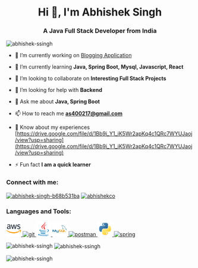 <h1 align="center">Hi 👋, I'm Abhishek Singh</h1>
<h3 align="center">A Java Full Stack Developer from India</h3>

<p align="left"> <img src="https://komarev.com/ghpvc/?username=abhishek-ssingh&label=Profile%20views&color=0e75b6&style=flat" alt="abhishek-ssingh" /> </p>



- 🔭 I’m currently working on [Blogging Application](https://github.com/abhishek-ssingh/blog_app_apis)

- 🌱 I’m currently learning **Java, Spring Boot, Mysql, Javascript, React**

- 👯 I’m looking to collaborate on **Interesting Full Stack Projects**

- 🤝 I’m looking for help with **Backend**

- 💬 Ask me about **Java, Spring Boot**

- 📫 How to reach me **as400217@gmail.com**

- 📄 Know about my experiences [https://drive.google.com/file/d/1Bb9i_Y1_iK5Wr2apKq4c1QRc7WYUJaoj/view?usp=sharing](https://drive.google.com/file/d/1Bb9i_Y1_iK5Wr2apKq4c1QRc7WYUJaoj/view?usp=sharing)

- ⚡ Fun fact **I am a quick learner**

<h3 align="left">Connect with me:</h3>
<p align="left">
<a href="https://linkedin.com/in/abhishek-singh-b68b531ba" target="blank"><img align="center" src="https://raw.githubusercontent.com/rahuldkjain/github-profile-readme-generator/master/src/images/icons/Social/linked-in-alt.svg" alt="abhishek-singh-b68b531ba" height="30" width="40" /></a>
<a href="https://www.leetcode.com/abhishekco" target="blank"><img align="center" src="https://raw.githubusercontent.com/rahuldkjain/github-profile-readme-generator/master/src/images/icons/Social/leet-code.svg" alt="abhishekco" height="30" width="40" /></a>
</p>

<h3 align="left">Languages and Tools:</h3>
<p align="left"> <a href="https://aws.amazon.com" target="_blank" rel="noreferrer"> <img src="https://raw.githubusercontent.com/devicons/devicon/master/icons/amazonwebservices/amazonwebservices-original-wordmark.svg" alt="aws" width="40" height="40"/> </a> <a href="https://git-scm.com/" target="_blank" rel="noreferrer"> <img src="https://www.vectorlogo.zone/logos/git-scm/git-scm-icon.svg" alt="git" width="40" height="40"/> </a> <a href="https://www.java.com" target="_blank" rel="noreferrer"> <img src="https://raw.githubusercontent.com/devicons/devicon/master/icons/java/java-original.svg" alt="java" width="40" height="40"/> </a> <a href="https://www.mysql.com/" target="_blank" rel="noreferrer"> <img src="https://raw.githubusercontent.com/devicons/devicon/master/icons/mysql/mysql-original-wordmark.svg" alt="mysql" width="40" height="40"/> </a> <a href="https://postman.com" target="_blank" rel="noreferrer"> <img src="https://www.vectorlogo.zone/logos/getpostman/getpostman-icon.svg" alt="postman" width="40" height="40"/> </a> <a href="https://www.python.org" target="_blank" rel="noreferrer"> <img src="https://raw.githubusercontent.com/devicons/devicon/master/icons/python/python-original.svg" alt="python" width="40" height="40"/> </a> <a href="https://spring.io/" target="_blank" rel="noreferrer"> <img src="https://www.vectorlogo.zone/logos/springio/springio-icon.svg" alt="spring" width="40" height="40"/> </a> </p>

<p><img align="left" src="https://github-readme-stats.vercel.app/api/top-langs?username=abhishek-ssingh&show_icons=true&locale=en&layout=compact" alt="abhishek-ssingh" /></p>

<p>&nbsp;<img align="center" src="https://github-readme-stats.vercel.app/api?username=abhishek-ssingh&show_icons=true&locale=en" alt="abhishek-ssingh" /></p>

<p><img align="center" src="https://github-readme-streak-stats.herokuapp.com/?user=abhishek-ssingh&" alt="abhishek-ssingh" /></p>
